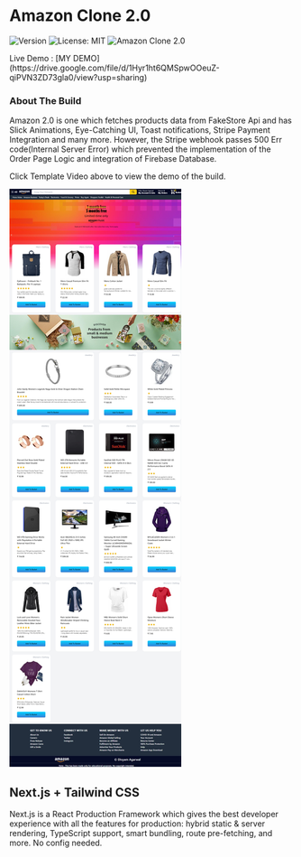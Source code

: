 # Amazon Clone 2.0

<p>
  <img alt="Version" src="https://img.shields.io/badge/version-0.1.0-blue?cacheSeconds=2592000" />
  <img alt="License: MIT" src="https://img.shields.io/badge/License-MIT-yellow" />
  <img alt="Amazon Clone 2.0" src="https://img.shields.io/badge/Amazon-Clone%202.0-blue" />
  <a href="https://clipchamp.com/watch/ix93z97k9Wb?utm_source=embed&utm_medium=embed&utm_campaign=watch">
    
  </a>
</p>
Live Demo : [MY DEMO](https://drive.google.com/file/d/1Hyr1ht6QMSpwOOeuZ-qiPVN3ZD73gla0/view?usp=sharing)

### About The Build

Amazon 2.0 is one which fetches products data from FakeStore Api and has Slick Animations, Eye-Catching UI, Toast notifications, Stripe Payment Integration and many more. However, the Stripe webhook passes 500 Err code(Internal Server Error) which prevented the implementation of the Order Page Logic and integration of Firebase Database.

<p>
  Click Template Video above to view the demo of the build.
</p>

![Template Screenshot](TemplateScreenshot.png?raw=true "Template Screenshot")

## Next.js + Tailwind CSS

Next.js is a React Production Framework which gives the best developer experience with all the features for production: hybrid static & server rendering, TypeScript support, smart bundling, route pre-fetching, and more. No config needed.


